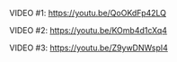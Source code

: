 VIDEO #1: https://youtu.be/QoOKdFp42LQ

VIDEO #2: https://youtu.be/KOmb4d1cXq4

VIDEO #3: https://youtu.be/Z9ywDNWspI4